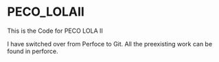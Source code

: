 PECO_LOLAII
===========

This is the Code for PECO LOLA II

I have switched over from Perfoce to Git. All the preexisting work can be found in perforce. 
